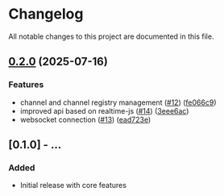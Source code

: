 # Changelog

All notable changes to this project are documented in this file.

## [0.2.0](https://github.com/supabase-community/realtime-ex/compare/v0.1.0...v0.2.0) (2025-07-16)


### Features

* channel and channel registry management ([#12](https://github.com/supabase-community/realtime-ex/issues/12)) ([fe066c9](https://github.com/supabase-community/realtime-ex/commit/fe066c925ac0c6c60325730c23b7259099a617c5))
* improved api based on realtime-js ([#14](https://github.com/supabase-community/realtime-ex/issues/14)) ([3eee6ac](https://github.com/supabase-community/realtime-ex/commit/3eee6acfe8cbf3640d272c48f0dd0cc72d0d5b32))
* websocket connection ([#13](https://github.com/supabase-community/realtime-ex/issues/13)) ([ead723e](https://github.com/supabase-community/realtime-ex/commit/ead723e36db85185a2c9e1805f652666244aed74))

## [0.1.0] - ...
### Added
- Initial release with core features
